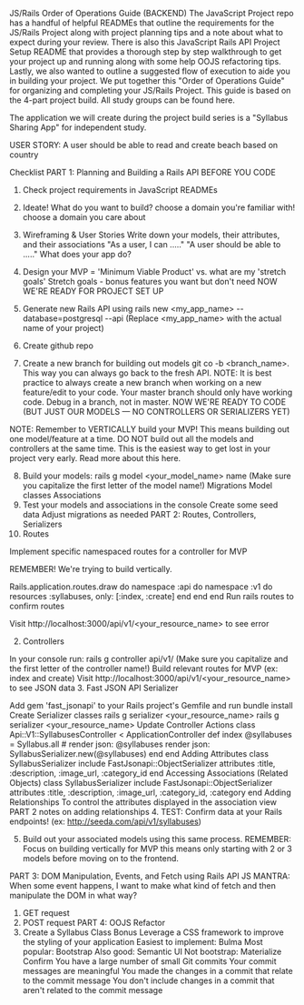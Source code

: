 JS/Rails Order of Operations Guide (BACKEND)
The JavaScript Project repo has a handful of helpful READMEs that outline the requirements for the JS/Rails Project along with project planning tips and a note about what to expect during your review. There is also this JavaScript Rails API Project Setup README that provides a thorough step by step walkthrough to get your project up and running along with some help OOJS refactoring tips. Lastly, we also wanted to outline a suggested flow of execution to aide you in building your project. We put together this "Order of Operations Guide" for organizing and completing your JS/Rails Project. This guide is based on the 4-part project build. All study groups can be found here.

The application we will create during the project build series is a "Syllabus Sharing App" for independent study.

USER STORY: A user should be able to read and create beach based on country

Checklist
PART 1: Planning and Building a Rails API
BEFORE YOU CODE

 1. Check project requirements in JavaScript READMEs
 2. Ideate! What do you want to build?
choose a domain you're familiar with!
choose a domain you care about
 3. Wireframing & User Stories
Write down your models, their attributes, and their associations
"As a user, I can ....."
"A user should be able to ....."
What does your app do?
 4. Design your MVP = 'Minimum Viable Product' vs. what are my 'stretch goals'
Stretch goals - bonus features you want but don't need
NOW WE'RE READY FOR PROJECT SET UP

 5. Generate new Rails API using rails new <my_app_name> --database=postgresql --api
(Replace <my_app_name> with the actual name of your project)
 6. Create github repo
 7. Create a new branch for building out models git co -b <branch_name>. This way you can always go back to the fresh API.
NOTE: It is best practice to always create a new branch when working on a new feature/edit to your code. Your master branch should only have working code. Debug in a branch, not in master.
NOW WE'RE READY TO CODE (BUT JUST OUR MODELS — NO CONTROLLERS OR SERIALIZERS YET)

NOTE: Remember to VERTICALLY build your MVP! This means building out one model/feature at a time. DO NOT build out all the models and controllers at the same time. This is the easiest way to get lost in your project very early. Read more about this here.

 8. Build your models: rails g model <your_model_name> name (Make sure you capitalize the first letter of the model name!)
Migrations
Model classes
Associations
 9. Test your models and associations in the console
Create some seed data
Adjust migrations as needed
PART 2: Routes, Controllers, Serializers
 1. Routes

Implement specific namespaced routes for a controller for MVP

REMEMBER! We're trying to build vertically.

Rails.application.routes.draw do
  namespace :api do
    namespace :v1 do
      resources :syllabuses, only: [:index, :create]
    end
  end
end
Run rails routes to confirm routes

Visit http://localhost:3000/api/v1/<your_resource_name> to see error

 2. Controllers

In your console run: rails g controller api/v1/<your controller_name> (Make sure you capitalize and the first letter of the controller name!)
Build relevant routes for MVP (ex: index and create)
Visit http://localhost:3000/api/v1/<your_resource_name> to see JSON data
 3. Fast JSON API Serializer

Add gem 'fast_jsonapi' to your Rails project's Gemfile and run bundle install
Create Serializer classes
rails g serializer <your_resource_name>
rails g serializer <your_resource_name>
Update Controller Actions
class Api::V1::SyllabusesController < ApplicationController
  def index
    @syllabuses = Syllabus.all
    # render json: @syllabuses
    render json: SyllabusSerializer.new(@syllabuses)
  end
end
Adding Attributes
class SyllabusSerializer
  include FastJsonapi::ObjectSerializer
  attributes :title, :description, :image_url, :category_id
end
Accessing Associations (Related Objects)
class SyllabusSerializer
  include FastJsonapi::ObjectSerializer
  attributes :title, :description, :image_url, :category_id, :category
end
Adding Relationships
To control the attributes displayed in the association view PART 2 notes on adding relationships
 4. TEST: Confirm data at your Rails endpoints! (ex: http://seeda.com/api/v1/syllabuses)

 5. Build out your associated models using this same process. REMEMBER: Focus on building vertically for MVP this means only starting with 2 or 3 models before moving on to the frontend.

PART 3: DOM Manipulation, Events, and Fetch using Rails API
JS MANTRA: When some event happens, I want to make what kind of fetch and then manipulate the DOM in what way?
 1. GET request
 2. POST request
PART 4: OOJS Refactor
 1. Create a Syllabus Class
Bonus
 Leverage a CSS framework to improve the styling of your application
Easiest to implement: Bulma
Most popular: Bootstrap
Also good: Semantic UI
Not bootstrap: Materialize
Confirm
 You have a large number of small Git commits
 Your commit messages are meaningful
 You made the changes in a commit that relate to the commit message
 You don't include changes in a commit that aren't related to the commit message